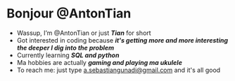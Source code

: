 # Bonjour @AntonTian
- Wassup, I’m @AntonTian or just **_Tian_** for short
- Got interested in coding because **_it's getting more and more interesting the deeper I dig into the problem_**
- Currently learning **_SQL and python_**
- Ma hobbies are actually **_gaming and playing ma ukulele_**
- To reach me: just type a.sebastiangunadi@gmail.com and it's all good

<!---
AntonTian/AntonTian is a ✨ special ✨ repository because its `README.md` (this file) appears on your GitHub profile.
You can click the Preview link to take a look at your changes.
--->
